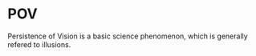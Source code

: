 # POV
Persistence of Vision is a basic science phenomenon, which is generally refered to illusions.
